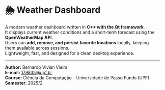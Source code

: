 # 🌦️ Weather Dashboard

A modern weather dashboard written in **C++ with the Qt framework**.  
It displays current weather conditions and a short-term forecast using the **OpenWeatherMap API**.  
Users can **add, remove, and persist favorite locations** locally, keeping them available across sessions.  
Lightweight, fast, and designed for a clean desktop experience.

---

**Author:** Bernardo Vivian Vieira  
**E-mail:** 179835@upf.br  
**Course:** Ciência da Computação – Universidade de Passo Fundo (UPF)  
**Semester:** 2025/2

